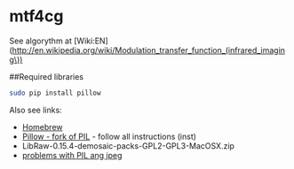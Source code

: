 # mtf4cg

See algorythm at [Wiki:EN](http://en.wikipedia.org/wiki/Modulation_transfer_function_(infrared_imaging\))

##Required libraries

```bash
sudo pip install pillow
```
Also see links:
 * [Homebrew](http://habrahabr.ru/post/84217/)
 * [Pillow - fork of PIL](https://pypi.python.org/pypi/Pillow/2.2.1) - follow all instructions (inst)
 * LibRaw-0.15.4-demosaic-packs-GPL2-GPL3-MacOSX.zip
 * [problems with PIL ang jpeg](http://stackoverflow.com/questions/3544155/about-the-pil-error-ioerror-decoder-zip-not-available)

